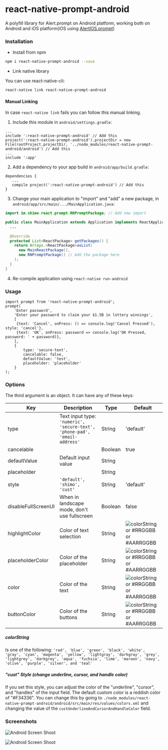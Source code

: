 # react-native-prompt-android
A polyfill library for Alert.prompt on Android platform, working both on Android and iOS platform(iOS using [AlertIOS.prompt](http://facebook.github.io/react-native/docs/alertios.html#prompt))


### Installation

* Install from npm

```bash
npm i react-native-prompt-android --save
```

* Link native library

You can use react-native-cli:
```bash
react-native link react-native-prompt-android
```

#### Manual Linking
In case `react-native link` fails you can follow this manual linking.

1. Include this module in `android/settings.gradle`:

```
...
include ':react-native-prompt-android' // Add this
project(':react-native-prompt-android').projectDir = new File(rootProject.projectDir, '../node_modules/react-native-prompt-android/android') // Add this
...
include ':app'
```

2. Add a dependency to your app build in `android/app/build.gradle`:

```
dependencies {
   ...
   compile project(':react-native-prompt-android') // Add this
}
```

3. Change your main application to "import" and "add" a new package, in `android/app/src/main/.../MainApplication.java`:

```java
import im.shimo.react.prompt.RNPromptPackage; // Add new import

public class MainApplication extends Application implements ReactApplication {
  ...
  
  @Override
  protected List<ReactPackage> getPackages() {
    return Arrays.<ReactPackage>asList(
      new MainReactPackage(),
      new RNPromptPackage() // Add the package here
    );
  }
}
```

4. Re-compile application using `react-native run-android`

### Usage

```
import prompt from 'react-native-prompt-android';
prompt(
    'Enter password',
    'Enter your password to claim your $1.5B in lottery winnings',
    [
     {text: 'Cancel', onPress: () => console.log('Cancel Pressed'), style: 'cancel'},
     {text: 'OK', onPress: password => console.log('OK Pressed, password: ' + password)},
    ],
    {
        type: 'secure-text',
        cancelable: false,
        defaultValue: 'test',
        placeholder: 'placeholder'
    }
);
```

### Options
The third argument is an object. It can have any of these keys:

| Key                 | Description                                                                       | Type    | Default                                              |
|---------------------|-----------------------------------------------------------------------------------|---------|------------------------------------------------------|
| type                | Text input type: `'numeric', 'secure-text', 'phone-pad', 'email-address'`         | String  | 'default'                                            |
| cancelable          |                                                                                   | Boolean | true                                                 |
| defaultValue        | Default input value                                                               | String  |                                                      |
| placeholder         |                                                                                   | String  |                                                      |
| style               | `'default', 'shimo', 'cust'`                                                      | String  | 'default'                                            |
| disableFullScreenUI | When in landscape mode, don't use fullscreen                                      | Boolean | false                                                |
| highlightColor      | Color of text selection                                                           | String  | ![colorString](#colorString) or #RRGGBB or #AARRGGBB |
| placeholderColor    | Color of the placeholder                                                          | String  | ![colorString](#colorString) or #RRGGBB or #AARRGGBB |
| color               | Color of the text                                                                 | String  | ![colorString](#colorString) or #RRGGBB or #AARRGGBB |
| buttonColor         | Color of the buttons                                                              | String  | ![colorString](#colorString) or #RRGGBB or #AARRGGBB |

##### colorString
Is one of the following: `'red', 'blue', 'green', 'black', 'white', 'gray', 'cyan', 'magenta', 'yellow', 'lightgray', 'darkgray', 'grey', 'lightgrey', 'darkgrey', 'aqua', 'fuchsia', 'lime', 'maroon', 'navy', 'olive', 'purple', 'silver', and 'teal'`

##### "cust" Style (change underline, cursor, and handle color)
If you set this style, you can adjust the color of the "underline", "cursor", and "handles" of the input field. The default custom color is a reddish color of "#F34336". You can change this by going to `./node_modules/react-native-prompt-android/android/src/main/res/values/colors.xml` and changing the value of the `custUnderlineAndCursorAndHandleColor` field.

### Screenshots

![Android Screen Shoot](./Example/android.png)

![Android Screen Shoot](./Example/ios.png)
